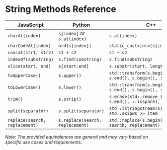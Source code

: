 # String Methods Reference

| JavaScript             | Python                        | C++                                      |
|------------------------|-------------------------------|------------------------------------------|
| `charAt(index)`        | `s[index]` or `s.at(index)`   | `s.at(index)`                            |
| `charCodeAt(index)`    | `ord(s[index])`               | `static_cast<int>(s[index])`             |
| `concat(str1, str2)`   | `s1 + s2`                     | `s1 + s2`                                |
| `indexOf(substring)`   | `s.find(substring)`           | `s.find(substring)`                      |
| `slice(start, end)`    | `s[start:end]`                | `s.substr(start, length)`                |
| `toUpperCase()`        | `s.upper()`                   | `std::transform(s.begin(), s.end(), s.begin(), ::toupper)` |
| `toLowerCase()`        | `s.lower()`                   | `std::transform(s.begin(), s.end(), s.begin(), ::tolower)` |
| `trim()`               | `s.strip()`                   | `s.erase(std::remove_if(s.begin(), s.end(), ::isspace), s.end())` |
| `split(separator)`     | `s.split(separator)`          | `std::istringstream(s) >> std::skipws >> item` |
| `replace(search, replacement)` | `s.replace(search, replacement)` | `std::replace(s.begin(), s.end(), search, replacement)` |

*Note: The provided equivalences are general and may vary based on specific use cases and requirements.*

